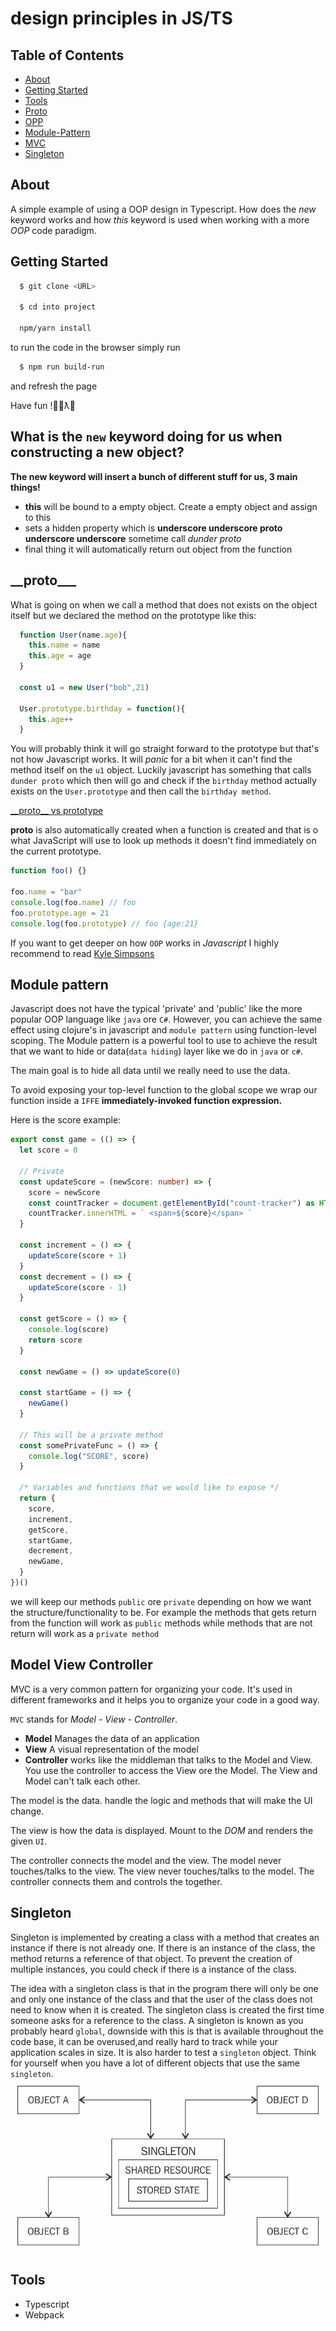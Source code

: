 # design principles in JS/TS

## Table of Contents

- [About](#about)
- [Getting Started](#getting_started)
- [Tools](#tools)
- [Proto](#proto)
- [OPP](#opp)
- [Module-Pattern](#module-pattern)
- [MVC](#mvc)
- [Singleton](#singleton)

## About <a name = "about"></a>

A simple example of using a OOP design in Typescript.
How does the _new_ keyword works and how _this_ keyword is used when working with a more _OOP_ code paradigm.

## Getting Started <a name = "getting_started"></a>

```bash
  $ git clone <URL>

  $ cd into project

  npm/yarn install

```

to run the code in the browser simply run

```bash
  $ npm run build-run
```

and refresh the page

Have fun !✌🏻ƛ🤩

## What is the `new` keyword doing for us when constructing a new object?

**The new keyword will insert a bunch of different stuff for us, 3 main things!**

- **this** will be bound to a empty object. Create a empty object and assign to this
- sets a hidden property which is **underscore underscore proto underscore underscore** sometime call _dunder proto_
- final thing it will automatically return out object from the function

## <a name = "proto" ></a> **\_\_proto\_\_\_**

What is going on when we call a method that does not exists on the object itself but we declared the method on the prototype like this:

```js
  function User(name.age){
    this.name = name
    this.age = age
  }

  const u1 = new User("bob",21)

  User.prototype.birthday = function(){
    this.age++
  }

```

You will probably think it will go straight forward to the prototype but that's not how Javascript works.
It will _panic_ for a bit when it can't find the method itself on the `u1` object.
Luckily javascript has something that calls `dunder proto` which then will go and check if the `birthday` method actually exists on the `User.prototype` and then call the `birthday method`.

[\_\_proto\_\_ vs prototype](https://stackoverflow.com/questions/9959727/proto-vs-prototype-in-javascript)

**proto** is also automatically created when a function is created and that is o what JavaScript will use to look up methods it doesn't find immediately on the current prototype.

```js
function foo() {}

foo.name = "bar"
console.log(foo.name) // foo
foo.prototype.age = 21
console.log(foo.prototype) // foo {age:21}
```

If you want to get deeper on how `OOP` works in _Javascript_ I highly recommend to read [Kyle Simpsons](https://github.com/getify/You-Dont-Know-JS)

## Module pattern <a name = "module-pattern"></a>

Javascript does not have the typical 'private' and 'public' like the more popular OOP language like `java` ore `C#`. However, you can achieve the same effect using clojure's in javascript and `module pattern` using function-level scoping.
The Module pattern is a powerful tool to use to achieve the result that we want to hide or data(`data hiding`) layer like we do in `java` or `c#`.

The main goal is to hide all data until we really need to use the data.

To avoid exposing your top-level function to the global scope we wrap our function inside a `IFFE` **immediately-invoked function expression.**

Here is the score example:

```ts
export const game = (() => {
  let score = 0

  // Private
  const updateScore = (newScore: number) => {
    score = newScore
    const countTracker = document.getElementById("count-tracker") as HTMLHeadingElement
    countTracker.innerHTML = ` <span>${score}</span> `
  }

  const increment = () => {
    updateScore(score + 1)
  }
  const decrement = () => {
    updateScore(score - 1)
  }

  const getScore = () => {
    console.log(score)
    return score
  }

  const newGame = () => updateScore(0)

  const startGame = () => {
    newGame()
  }

  // This will be a private method
  const somePrivateFunc = () => {
    console.log("SCORE", score)
  }

  /* Variables and functions that we would like to expose */
  return {
    score,
    increment,
    getScore,
    startGame,
    decrement,
    newGame,
  }
})()
```

we will keep our methods `public` ore `private` depending on how we want the structure/functionality to be.
For example the methods that gets return from the function will work as `public` methods while methods that are not return will work as a `private method`

## Model View Controller <a name = "mvc"></a>

MVC is a very common pattern for organizing your code.
It's used in different frameworks and it helps you to organize your code in a good way.

`MVC` stands for _Model - View - Controller_.

- **Model** Manages the data of an application
- **View** A visual representation of the model
- **Controller** works like the middleman that talks to the Model and View. You use the controller to access the View ore the Model. The View and Model can't talk each other.

The model is the data. handle the logic and methods that will make the UI change.

The view is how the data is displayed. Mount to the _DOM_ and renders the given `UI`.

The controller connects the model and the view.
The model never touches/talks to the view. The view never touches/talks to the model. The controller connects them and controls the together.

## Singleton <a name = "singleton"></a>

Singleton is implemented by creating a class with a method that creates an instance if there is not already one.
If there is an instance of the class, the method returns a reference of that object. To prevent the creation of multiple instances, you could check if there is a instance of the class.

The idea with a singleton class is that in the program there will only be one and only one instance of the class and that the user of the class does not need to know when it is created. The singleton class is created the first time someone asks for a reference to the class.
A singleton is known as you probably heard `global`, downside with this is that is available throughout the code base, it can be overused,and really hard to track while your application scales in size.
It is also harder to test a `singleton` object. Think for yourself when you have a lot of different objects that use the same `singleton`.
<img src="./singleton.png" />

## Tools <a name = "tools"></a>

- Typescript
- Webpack
